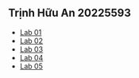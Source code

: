 ## Trịnh Hữu An 20225593
- <a href = "https://github.com/Carbon2301/IT3103.744527.2024.1.20225593.TrinhHuuAn/tree/725f51e07cfaa98aa63a3659bb207007b18284d7"><u>Lab 01</u></a>
- <a href = "https://github.com/Carbon2301/IT3103.744527.2024.1.20225593.TrinhHuuAn/tree/f514bd80ffd0477768b023057bd9ec89245c213e"><u>Lab 02</u></a>
- <a href = "https://github.com/Carbon2301/IT3103.744527.2024.1.20225593.TrinhHuuAn/tree/release/lab03"><u>Lab 03</u></a>
- <a href = "https://github.com/Carbon2301/IT3103.744527.2024.1.20225593.TrinhHuuAn/tree/release/lab04"><u>Lab 04</u></a>
- <a href = "https://github.com/Carbon2301/IT3103.744527.2024.1.20225593.TrinhHuuAn/tree/release/lab05"><u>Lab 05</u></a>